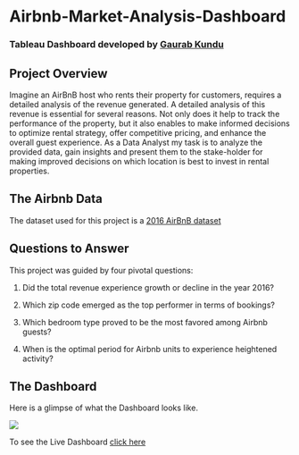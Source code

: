 # Airbnb-Market-Analysis-Dashboard

### Tableau Dashboard developed by [Gaurab Kundu](https://www.linkedin.com/in/gaurab-kundu/)

## Project Overview

Imagine an AirBnB host who rents their property for customers, requires a detailed analysis of the revenue generated. A detailed analysis of this revenue is essential for several reasons. Not only does it help to track the performance of the property, but it also enables to make informed decisions to optimize rental strategy, offer competitive pricing, and enhance the overall guest experience. As a Data Analyst my task is to analyze the provided data, gain insights and present them to the stake-holder for making improved decisions on which location is best to invest in rental properties. 

## The Airbnb Data
The dataset used for this project is a [2016 AirBnB dataset](https://www.kaggle.com/datasets/alexanderfreberg/airbnb-listings-2016-dataset) 

## Questions to Answer

This project was guided by four pivotal questions:

1. Did the total revenue experience growth or decline in the year 2016?
   
2. Which zip code emerged as the top performer in terms of bookings?
   
3. Which bedroom type proved to be the most favored among Airbnb guests?
   
4. When is the optimal period for Airbnb units to experience heightened activity?

## The Dashboard

Here is a glimpse of what the Dashboard looks like.

<img src="https://github.com/GaurabKundu1/Airbnb-Market-Analysis-Dashboard/assets/86102231/90737516-b190-4c59-b533-5e099b52215f">

To see the Live Dashboard [click here](https://public.tableau.com/views/AirbnbMarketAnalysisDashboard/AirBnbMarketAnalysisDashboard?:language=en-US&:display_count=n&:origin=viz_share_link) 

